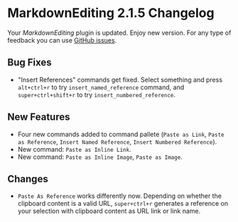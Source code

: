 # MarkdownEditing 2.1.5 Changelog

Your _MarkdownEditing_ plugin is updated. Enjoy new version. For any type of
feedback you can use [GitHub issues][issues].

## Bug Fixes

* "Insert References" commands get fixed. Select something and press `alt+ctrl+r` to try `insert_named_reference` command, and `super+ctrl+shift+r` to try `insert_numbered_reference`.

## New Features

* Four new commands added to command pallete (`Paste as Link`, `Paste as Reference`, `Insert Named Reference`, `Insert Numbered Reference`).
* New command: `Paste as Inline Link`.
* New command: `Paste as Inline Image`, `Paste as Image`.

## Changes

* `Paste As Reference` works differently now. Depending on whether the clipboard content is a valid URL, `super+ctrl+r` generates a reference on your selection with clipboard content as URL link or link name.

[issues]: https://github.com/SublimeText-Markdown/MarkdownEditing/issues
